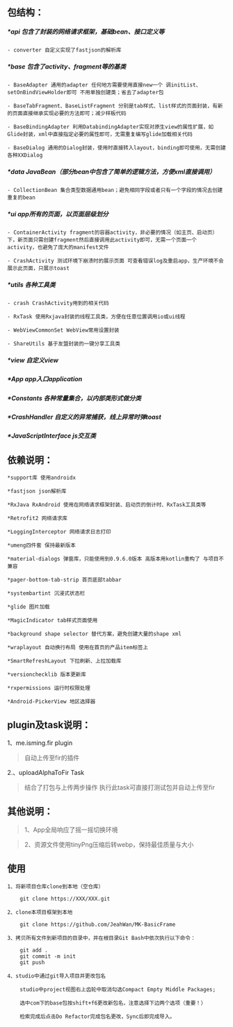 ## 包结构：

##### *api 包含了封装的网络请求框架，基础bean、接口定义等

    - converter 自定义实现了fastjson的解析库


##### *base 包含了activity、fragment等的基类

    - BaseAdapter 通用的adapter 任何地方需要使用直接new一个 调initList、setOnBindViewHolder即可 不用单独创建类；省去了adapter包

    - BaseTabFragment、BaseListFragment 分别是tab样式、list样式的页面封装，有新的页面直接继承实现必要的方法即可；减少样板代码

    - BaseBindingAdapter 利用DatabindingAdapter实现对原生view的属性扩展，如Glide封装，xml中直接指定必要的属性即可，无需重复编写glide加载相关代码

    - BaseDialog 通用的Dialog封装，使用时直接转入layout，binding即可使用，无需创建各种XXDialog


##### *data JavaBean（部分bean中包含了简单的逻辑方法，方便xml直接调用）

    - CollectionBean 集合类型数据通用bean；避免相同字段或者只有一个字段的情况去创建重复的bean


##### *ui app所有的页面，以页面层级划分

    - ContainerActivity fragment的容器activity，非必要的情况（如主页、启动页）下，新页面只需创建fragment然后直接调用此activity即可，无需一个页面一个activity，也避免了庞大的manifest文件

    - CrashActivity 测试环境下崩溃时的展示页面 可查看错误log及重启app，生产环境不会展示此页面，只展示toast


##### *utils 各种工具类

    - crash CrashActivity用到的相关代码

    - RxTask 使用Rxjava封装的线程工具类，方便在任意位置调用io或ui线程

    - WebViewCommonSet WebView常用设置封装

    - ShareUtils 基于友盟封装的一键分享工具类


##### *view 自定义view


##### *App app入口application


##### *Constants 各种常量集合，以内部类形式做分类


##### *CrashHandler 自定义的异常捕获，线上异常时弹toast


##### *JavaScriptInterface js交互类



## 依赖说明：

    *support库 使用androidx

    *fastjson json解析库

    *RxJava RxAndroid 使用在网络请求框架封装、启动页的倒计时、RxTask工具类等

    *Retrofit2 网络请求库

    *LoggingInterceptor 网络请求日志打印

    *umeng四件套 保持最新版本

    *material-dialogs 弹窗库，只能使用到0.9.6.0版本 高版本用kotlin重构了 与项目不兼容

    *pager-bottom-tab-strip 首页底部tabbar

    *systembartint 沉浸式状态栏

    *glide 图片加载

    *MagicIndicator tab样式页面使用

    *background shape selector 替代方案，避免创建大量的shape xml

    *wraplayout 自动换行布局 使用在首页的产品item标签上

    *SmartRefreshLayout 下拉刷新、上拉加载库

    *versionchecklib 版本更新库

    *rxpermissions 运行时权限处理

    *Android-PickerView 地区选择器



## plugin及task说明：

1、me.isming.fir plugin

> 自动上传至fir的插件

2.、uploadAlphaToFir Task

> 结合了打包与上传两步操作 执行此task可直接打测试包并自动上传至fir



## 其他说明：

> 1、App全局响应了摇一摇切换环境

> 2、资源文件使用tinyPng压缩后转webp，保持最佳质量与大小

## 使用

    1、将新项目仓库clone到本地（空仓库）

        git clone https://XXX/XXX.git

    2、clone本项目框架到本地

        git clone https://github.com/JeahWan/MK-BasicFrame

	3、拷贝所有文件到新项目的目录中，并在根目录Git Bash中依次执行以下命令：

	    git add .
	    git commit -m init
	    git push

    4、studio中通过git导入项目并更改包名

        studio中project视图右上齿轮中取消勾选Compact Empty Middle Packages;

        选中com下的base包按shift+f6更改新包名，注意选择下边两个选项（重要！）

        检索完成后点击Do Refactor完成包名更改，Sync后即完成导入。